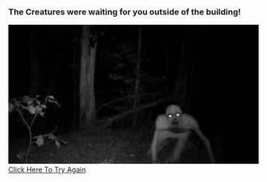 ### The Creatures were waiting for you outside of the building!

![creepy death image](images/rake.jpg)
[Click Here To Try Again](halloween.md)